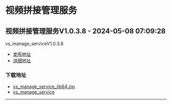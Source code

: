 # 视频拼接管理服务
## 视频拼接管理服务V1.0.3.8 - 2024-05-08 07:09:28
vs_manage_serviceV1.0.3.8
*  [发布地址](https://github.com/jadehh/VideoStitching/releases/tag/vs_manage_serviceV1.0.3.8)
*  [详细地址](https://github.com/jadehh/jadehh_file/releases/tag/vs_manage_serviceV1.0.3.8)
### 下载地址
* [vs_manage_service_lib64.zip](https://gh.ddlc.top/https://github.com/jadehh/jadehh_file/releases/download/vs_manage_serviceV1.0.3.8/vs_manage_service_lib64.zip)
* [vs_manage_service](https://gh.ddlc.top/https://github.com/jadehh/jadehh_file/releases/download/vs_manage_serviceV1.0.3.8/vs_manage_service)
----